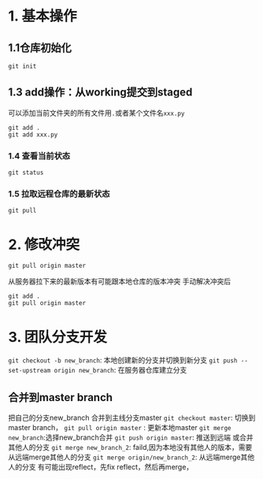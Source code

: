# 1. 基本操作
## 1.1仓库初始化
```
git init
```
## 1.3 add操作：从working提交到staged
可以添加当前文件夹的所有文件用`.`或者某个文件名`xxx.py`
```
git add .
git add xxx.py
```
### 1.4 查看当前状态
```
git status
```
### 1.5 拉取远程仓库的最新状态
```
git pull
```
# 2. 修改冲突
```
git pull origin master
```
从服务器拉下来的最新版本有可能跟本地仓库的版本冲突
手动解决冲突后
```
git add .
git pull origin master
```
# 3. 团队分支开发

`git checkout -b new_branch`: 本地创建新的分支并切换到新分支
`git push --set-upstream origin new_branch`: 在服务器仓库建立分支
## 合并到master branch
把自己的分支new_branch 合并到主线分支master
`git checkout master`: 切换到master branch，
`git pull origin master` : 更新本地master
`git merge new_branch`:选择new_branch合并
`git push origin master`: 推送到远端
或合并其他人的分支
`git merge new_branch_2`: faild,因为本地没有其他人的版本，需要从远端merge其他人的分支
`git merge origin/new_branch_2`: 从远端merge其他人的分支
有可能出现reflect，先fix reflect，然后再merge，